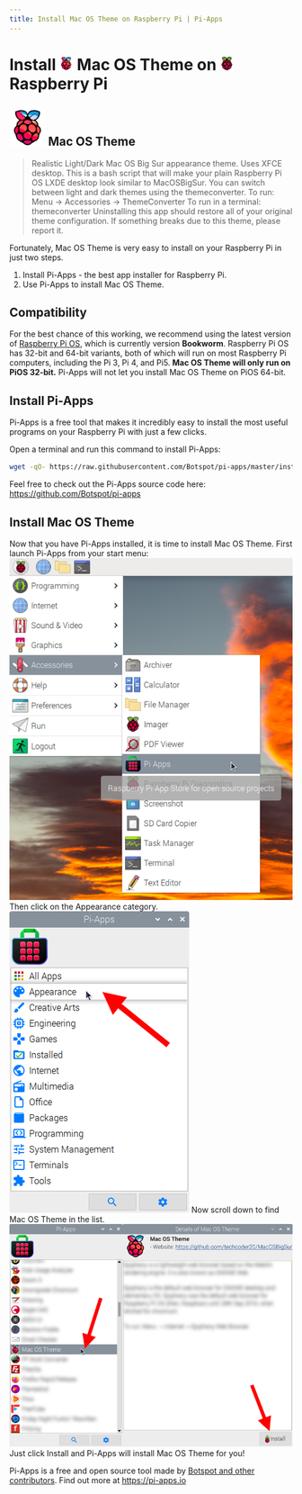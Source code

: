 ```yaml
---
title: Install Mac OS Theme on Raspberry Pi | Pi-Apps
---
```

<div class="simple-install-content content">

# Install <img src="/img/app-icons/Mac OS Theme/icon-64.png" height=24> Mac OS Theme on <img src=/img/other-icons/raspberrypi-icon.svg height=24> Raspberry Pi

## <img src="/img/app-icons/Mac OS Theme/icon-64.png"> Mac OS Theme
> Realistic Light/Dark Mac OS Big Sur appearance theme. Uses XFCE desktop.
> This is a bash script that will make your plain Raspberry Pi OS LXDE desktop look similar to MacOSBigSur. You can switch between light and dark themes using the themeconverter.
> To run: Menu -> Accessories -> ThemeConverter
> To run in a terminal: themeconverter
> Uninstalling this app should restore all of your original theme configuration. If something breaks due to this theme, please report it.

Fortunately, Mac OS Theme is very easy to install on your Raspberry Pi in just two steps.
1. Install Pi-Apps - the best app installer for Raspberry Pi.
2. Use Pi-Apps to install Mac OS Theme.
</div>
<div class="simple-install-content content">

## Compatibility
For the best chance of this working, we recommend using the latest version of [Raspberry Pi OS](https://www.raspberrypi.com/software/), which is currently version **Bookworm**.
Raspberry Pi OS has 32-bit and 64-bit variants, both of which will run on most Raspberry Pi computers, including the Pi 3, Pi 4, and Pi5.
**Mac OS Theme will only run on PiOS 32-bit.** Pi-Apps will not let you install Mac OS Theme on PiOS 64-bit.
</div>
<div class="simple-install-content content">

## Install Pi-Apps

Pi-Apps is a free tool that makes it incredibly easy to install the most useful programs on your Raspberry Pi with just a few clicks.

Open a terminal and run this command to install Pi-Apps:
```bash
wget -qO- https://raw.githubusercontent.com/Botspot/pi-apps/master/install | bash
```
Feel free to check out the Pi-Apps source code here: https://github.com/Botspot/pi-apps
</div>
<div class="simple-install-content content">

## Install Mac OS Theme

Now that you have Pi-Apps installed, it is time to install Mac OS Theme.
First launch Pi-Apps from your start menu:
<img src="/img/start-menu.png">
Then click on the Appearance category.
<img src="/img/category-selections/Appearance.png">
Now scroll down to find Mac OS Theme in the list.
<img src="/img/app-icons/Mac OS Theme/app-selection.png">
Just click Install and Pi-Apps will install Mac OS Theme for you!
</div>
<div class="simple-install-content content">

Pi-Apps is a free and open source tool made by [Botspot and other contributors](/about/#contributors). Find out more at https://pi-apps.io
</div>
